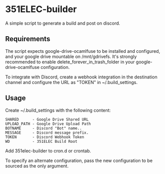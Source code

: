 # 351ELEC-builder
A simple script to generate a build and post on discord.

## Requirements
The script expects google-drive-ocamlfuse to be installed and configured, and your google drive mountable on /mnt/gdrivefs.  It's strongly recommended to enable delete_forever_in_trash_folder in your google-drive-ocamlfuse configuration.

To integrate with Discord, create a webhook integration in the destination channel and configure the URL as "TOKEN" in ~/.build_settings.

## Usage
Create ~/.build_settings with the following content:
```
SHARED      - Google Drive Shared URL
UPLOAD_PATH - Google Drive Upload Path
BOTNAME     - Discord "Bot" name..
MESSAGE     - Discord message prefix.
TOKEN       - Discord Webhook Token
WD          - 351ELEC Build Root
```
Add 351elec-builder to cron.d or crontab.

To specify an alternate configuration, pass the new configuration to be sourced as the only argument.
